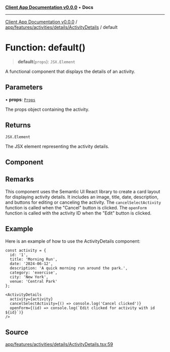 [**Client App Documentation v0.0.0**](../../../../../../README.md) • **Docs**

***

[Client App Documentation v0.0.0](../../../../../../README.md) / [app/features/activities/details/ActivityDetails](../README.md) / default

# Function: default()

> **default**(`props`): `JSX.Element`

A functional component that displays the details of an activity.

## Parameters

• **props**: [`Props`](../interfaces/Props.md)

The props object containing the activity.

## Returns

`JSX.Element`

The JSX element representing the activity details.

## Component

## Remarks

This component uses the Semantic UI React library to create a card layout for displaying activity details.
It includes an image, title, date, description, and buttons for editing or canceling the activity.
The `cancelSelectActivity` function is called when the "Cancel" button is clicked.
The `openForm` function is called with the activity ID when the "Edit" button is clicked.

## Example

Here is an example of how to use the ActivityDetails component:
```tsx
const activity = {
  id: '1',
  title: 'Morning Run',
  date: '2024-06-12',
  description: 'A quick morning run around the park.',
  category: 'exercise',
  city: 'New York',
  venue: 'Central Park'
};

<ActivityDetails
  activity={activity}
  cancelSelectActivity={() => console.log('Cancel clicked')}
  openForm={(id) => console.log(`Edit clicked for activity with id ${id}`)}
/>
```

## Source

[app/features/activities/details/ActivityDetails.tsx:59](https://github.com/jimmykurian/Reactivities/blob/121f957c5dd0f42591c8ed9ce52818607ca097fb/client-app/src/app/features/activities/details/ActivityDetails.tsx#L59)
